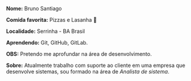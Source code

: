 **Nome:** Bruno Santiago

**Comida favorita:** Pizzas e Lasanha 💖

**Localidade:** Serrinha - BA Brasil

**Aprendendo:** Git, GitHub, GitLab.

**OBS:** Pretendo me aprofundar na área de desenvolvimento.

**Sobre:** Atualmente trabalho com suporte ao cliente em uma empresa que desenvolve sistemas, sou formado na área de _Analista de sistema_.